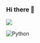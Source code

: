 ### Hi there 👋

![](https://media.giphy.com/media/KrqEN40DYV2juAUwI7/giphy.gif)

![Python](https://img.shields.io/badge/-Python-000?&logo=Python)

<!---
cherish-noe/cherish-noe is a ✨ special ✨ repository because its `README.md` (this file) appears on your GitHub profile.
You can click the Preview link to take a look at your changes.
--->
